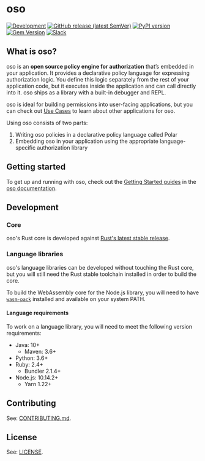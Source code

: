 # oso

[![Development][badge-ci]][badge-ci-link]
[![GitHub release (latest SemVer)][badge-release]][badge-release-link]
[![PyPI version][badge-python]][badge-python-link]
[![Gem Version][badge-ruby]][badge-ruby-link]
[![Slack][badge-slack]][badge-slack-link]

## What is oso?

oso is an **open source policy engine for authorization** that’s embedded in
your application. It provides a declarative policy language for expressing
authorization logic. You define this logic separately from the rest of your
application code, but it executes inside the application and can call
directly into it. oso ships as a library with a built-in debugger and REPL.

oso is ideal for building permissions into user-facing applications, but you can
check out [Use Cases](https://docs.osohq.com/more/use-cases.html) to learn about
other applications for oso.

Using oso consists of two parts:

1. Writing oso policies in a declarative policy language called Polar
2. Embedding oso in your application using the appropriate language-specific authorization library

## Getting started

To get up and running with oso, check out the [Getting Started guides](https://docs.osohq.com/getting-started/quickstart.html) in the [oso documentation][docs].

## Development

### Core

oso's Rust core is developed against [Rust's latest stable release][rust].

### Language libraries

oso's language libraries can be developed without touching the Rust core, but
you will still need the Rust stable toolchain installed in order to build the
core.

To build the WebAssembly core for the Node.js library, you will need to have
[`wasm-pack`][wasm-pack] installed and available on your system PATH.

#### Language requirements

To work on a language library, you will need to meet the following version
requirements:

- Java: 10+
  - Maven: 3.6+
- Python: 3.6+
- Ruby: 2.4+
  - Bundler 2.1.4+
- Node.js: 10.14.2+
  - Yarn 1.22+

## Contributing

See: [CONTRIBUTING.md][contributing].

## License

See: [LICENSE][license].

[badge-ci]: https://github.com/osohq/oso/workflows/Development/badge.svg
[badge-ci-link]: https://github.com/osohq/oso/actions?query=branch%3Amain+workflow%3ADevelopment
[badge-release]: https://img.shields.io/github/v/release/osohq/oso?color=005b96&logo=github&sort=semver
[badge-release-link]: https://github.com/osohq/oso/releases
[badge-ruby]: https://badge.fury.io/rb/oso-oso.svg
[badge-ruby-link]: https://rubygems.org/gems/oso-oso
[badge-python]: https://badge.fury.io/py/oso.svg
[badge-python-link]: https://pypi.org/project/oso/
[badge-slack]: https://img.shields.io/badge/slack-oso--oss-orange
[badge-slack-link]: https://join-slack.osohq.com/
[contributing]: https://github.com/osohq/oso/blob/main/CONTRIBUTING.md
[docs]: https://docs.osohq.com
[license]: https://github.com/osohq/oso/blob/main/LICENSE
[rust]: https://www.rust-lang.org/tools/install
[core]: https://github.com/osohq/oso/tree/main/polar
[languages-java]: https://github.com/osohq/oso/tree/main/languages/java
[languages-python]: https://github.com/osohq/oso/tree/main/languages/python
[languages-ruby]: https://github.com/osohq/oso/tree/main/languages/ruby
[wasm-pack]: https://rustwasm.github.io/wasm-pack/installer/
